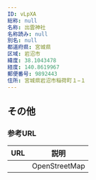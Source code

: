```yaml
---
ID: vLpXA
総称: null
名称: 出雲神社
名称読み: null
別名: null
都道府県: 宮城県
区域: 岩沼市
緯度: 38.1043478
経度: 140.8619967
郵便番号: 9892443
住所: 宮城県岩沼市稲荷町１−１
---
```


## その他

### 参考URL

| URL | 説明          |
| --- | ------------- |
|     | OpenStreetMap |
